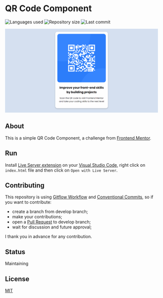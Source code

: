 # QR Code Component

![Languages used](https://img.shields.io/github/languages/count/isadfrn/qr-code-component?style=flat-square)
![Repository size](https://img.shields.io/github/repo-size/isadfrn/qr-code-component?style=flat-square)
![Last commit](https://img.shields.io/github/last-commit/isadfrn/qr-code-component?style=flat-square)

![](./assets/img/demo.gif)

## About

This is a simple QR Code Component, a challenge from [Frontend Mentor](https://www.frontendmentor.io).

## Run

Install [Live Server extension](https://marketplace.visualstudio.com/items?itemName=ritwickdey.LiveServer) on your [Visual Studio Code](https://code.visualstudio.com/), right click on `index.html` file and then click on `Open with Live Server`.

## Contributing

This repository is using [Gitflow Workflow](https://www.atlassian.com/git/tutorials/comparing-workflows/gitflow-workflow) and [Conventional Commits](https://www.conventionalcommits.org/en/v1.0.0/), so if you want to contribute:

- create a branch from develop branch;
- make your contributions;
- open a [Pull Request](https://docs.github.com/en/pull-requests/collaborating-with-pull-requests/proposing-changes-to-your-work-with-pull-requests/creating-a-pull-request) to develop branch;
- wait for discussion and future approval;

I thank you in advance for any contribution.

## Status

Maintaining

## License

[MIT](./LICENSE)
